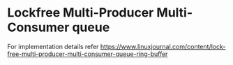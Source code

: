 # Lockfree Multi-Producer Multi-Consumer queue
For implementation details refer https://www.linuxjournal.com/content/lock-free-multi-producer-multi-consumer-queue-ring-buffer